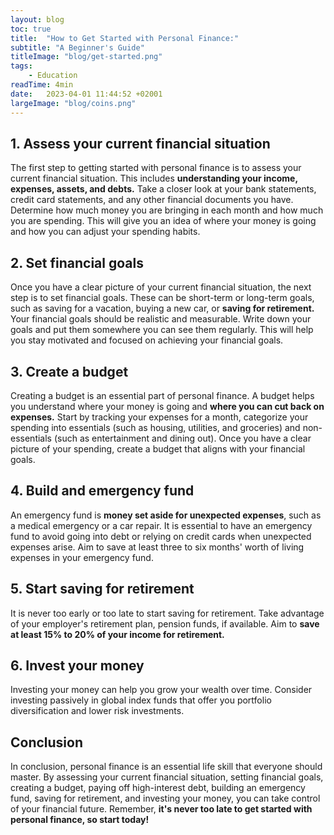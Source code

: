 ```yaml
---
layout: blog
toc: true
title:  "How to Get Started with Personal Finance:"
subtitle: "A Beginner's Guide"
titleImage: "blog/get-started.png"
tags:
    - Education
readTime: 4min
date:   2023-04-01 11:44:52 +02001
largeImage: "blog/coins.png"
---
```

## 1. Assess your current financial situation

The first step to getting started with personal finance is to assess your current financial situation.
This includes __understanding your income, expenses, assets, and debts.__
Take a closer look at your bank statements, credit card statements, and any other financial
documents you have. Determine how much money you are bringing in each month and how much you are
spending. This will give you an idea of where your money is going and how you can adjust your spending habits.

## 2. Set financial goals

Once you have a clear picture of your current financial situation, the next step is to set financial
goals. These can be short-term or long-term goals, such as saving for a vacation, buying a new car, or __saving for retirement.__
Your financial goals should be realistic and measurable. Write down your goals and put them
somewhere you can see them regularly. This will help you stay motivated and focused on achieving your financial goals.

## 3. Create a budget

Creating a budget is an essential part of personal finance. A budget helps you understand where your money is going and
__where you can cut back on expenses.__
Start by tracking your expenses for a month, categorize your spending into essentials (such as
housing, utilities, and groceries) and non-essentials (such as entertainment and dining out). Once
you have a clear picture of your spending, create a budget that aligns with your financial goals.

## 4. Build and emergency fund

An emergency fund is __money set aside for unexpected expenses__,
such as a medical emergency or a car repair. It is essential to have an emergency fund to
avoid going into debt or relying on credit cards when unexpected expenses arise. Aim to save at
least three to six months' worth of living expenses in your emergency fund.

## 5. Start saving for retirement

It is never too early or too late to start saving for retirement. Take advantage of your
employer's retirement plan, pension funds, if available. Aim to __save at least 15% to 20% of your income for retirement.__

## 6. Invest your money

Investing your money can help you grow your wealth over time. Consider
<span> investing passively in global index funds that offer you portfolio diversification and lower risk investments. </span>

## __Conclusion__

In conclusion, personal finance is an essential life skill that everyone should master.
By assessing your current financial situation, setting financial goals, creating a
budget, paying off high-interest debt, building an emergency fund, saving for
retirement, and investing your money, you can take control of your financial future.
Remember, __it's never too late to get started with personal finance, so start today!__
